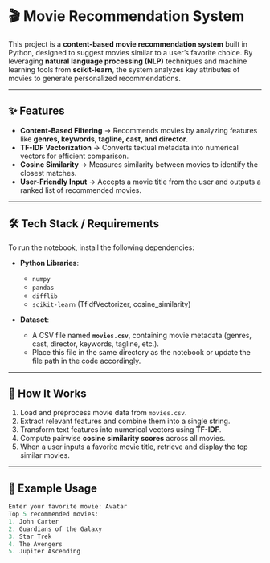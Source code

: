# 🎬 Movie Recommendation System  

This project is a **content-based movie recommendation system** built in Python, designed to suggest movies similar to a user’s favorite choice. By leveraging **natural language processing (NLP)** techniques and machine learning tools from **scikit-learn**, the system analyzes key attributes of movies to generate personalized recommendations.  

---

## ✨ Features  
- **Content-Based Filtering** → Recommends movies by analyzing features like **genres, keywords, tagline, cast, and director**.  
- **TF-IDF Vectorization** → Converts textual metadata into numerical vectors for efficient comparison.  
- **Cosine Similarity** → Measures similarity between movies to identify the closest matches.  
- **User-Friendly Input** → Accepts a movie title from the user and outputs a ranked list of recommended movies.  

---

## 🛠️ Tech Stack / Requirements  
To run the notebook, install the following dependencies:  

- **Python Libraries**:  
  - `numpy`  
  - `pandas`  
  - `difflib`  
  - `scikit-learn` (TfidfVectorizer, cosine_similarity)  

- **Dataset**:  
  - A CSV file named **`movies.csv`**, containing movie metadata (genres, cast, director, keywords, tagline, etc.).  
  - Place this file in the same directory as the notebook or update the file path in the code accordingly.  

---

## 🚀 How It Works  
1. Load and preprocess movie data from `movies.csv`.  
2. Extract relevant features and combine them into a single string.  
3. Transform text features into numerical vectors using **TF-IDF**.  
4. Compute pairwise **cosine similarity scores** across all movies.  
5. When a user inputs a favorite movie title, retrieve and display the top similar movies.  

---

## 📌 Example Usage  
```python
Enter your favorite movie: Avatar  
Top 5 recommended movies:  
1. John Carter  
2. Guardians of the Galaxy  
3. Star Trek  
4. The Avengers  
5. Jupiter Ascending  
